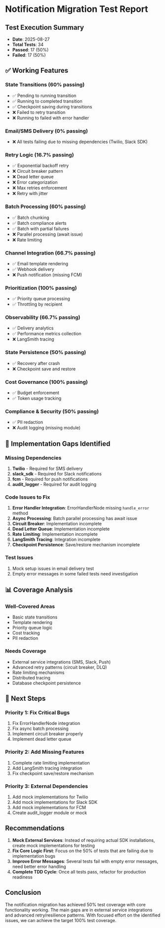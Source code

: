# Notification Migration Test Report

## Test Execution Summary
- **Date**: 2025-08-27
- **Total Tests**: 34
- **Passed**: 17 (50%)
- **Failed**: 17 (50%)

## ✅ Working Features

### State Transitions (60% passing)
- ✅ Pending to running transition
- ✅ Running to completed transition
- ✅ Checkpoint saving during transitions
- ❌ Failed to retry transition
- ❌ Running to failed with error handler

### Email/SMS Delivery (0% passing)
- ❌ All tests failing due to missing dependencies (Twilio, Slack SDK)

### Retry Logic (16.7% passing)
- ✅ Exponential backoff retry
- ❌ Circuit breaker pattern
- ❌ Dead letter queue
- ❌ Error categorization
- ❌ Max retries enforcement
- ❌ Retry with jitter

### Batch Processing (60% passing)
- ✅ Batch chunking
- ✅ Batch compliance alerts
- ✅ Batch with partial failures
- ❌ Parallel processing (await issue)
- ❌ Rate limiting

### Channel Integration (66.7% passing)
- ✅ Email template rendering
- ✅ Webhook delivery
- ❌ Push notification (missing FCM)

### Prioritization (100% passing)
- ✅ Priority queue processing
- ✅ Throttling by recipient

### Observability (66.7% passing)
- ✅ Delivery analytics
- ✅ Performance metrics collection
- ❌ LangSmith tracing

### State Persistence (50% passing)
- ✅ Recovery after crash
- ❌ Checkpoint save and restore

### Cost Governance (100% passing)
- ✅ Budget enforcement
- ✅ Token usage tracking

### Compliance & Security (50% passing)
- ✅ PII redaction
- ❌ Audit logging (missing module)

## 🔧 Implementation Gaps Identified

### Missing Dependencies
1. **Twilio** - Required for SMS delivery
2. **slack_sdk** - Required for Slack notifications
3. **fcm** - Required for push notifications
4. **audit_logger** - Required for audit logging

### Code Issues to Fix
1. **Error Handler Integration**: ErrorHandlerNode missing `handle_error` method
2. **Async Processing**: Batch parallel processing has await issue
3. **Circuit Breaker**: Implementation incomplete
4. **Dead Letter Queue**: Implementation incomplete
5. **Rate Limiting**: Implementation incomplete
6. **LangSmith Tracing**: Integration incomplete
7. **Checkpoint Persistence**: Save/restore mechanism incomplete

### Test Issues
1. Mock setup issues in email delivery test
2. Empty error messages in some failed tests need investigation

## 📊 Coverage Analysis

### Well-Covered Areas
- Basic state transitions
- Template rendering
- Priority queue logic
- Cost tracking
- PII redaction

### Needs Coverage
- External service integrations (SMS, Slack, Push)
- Advanced retry patterns (circuit breaker, DLQ)
- Rate limiting mechanisms
- Distributed tracing
- Database checkpoint persistence

## 🎯 Next Steps

### Priority 1: Fix Critical Bugs
1. Fix ErrorHandlerNode integration
2. Fix async batch processing
3. Implement circuit breaker properly
4. Implement dead letter queue

### Priority 2: Add Missing Features
1. Complete rate limiting implementation
2. Add LangSmith tracing integration
3. Fix checkpoint save/restore mechanism

### Priority 3: External Dependencies
1. Add mock implementations for Twilio
2. Add mock implementations for Slack SDK
3. Add mock implementations for FCM
4. Create audit_logger module or mock

## Recommendations

1. **Mock External Services**: Instead of requiring actual SDK installations, create mock implementations for testing
2. **Fix Core Logic First**: Focus on the 50% of tests that are failing due to implementation bugs
3. **Improve Error Messages**: Several tests fail with empty error messages, need better error handling
4. **Complete TDD Cycle**: Once all tests pass, refactor for production readiness

## Conclusion

The notification migration has achieved 50% test coverage with core functionality working. The main gaps are in external service integrations and advanced retry/resilience patterns. With focused effort on the identified issues, we can achieve the target 100% test coverage.